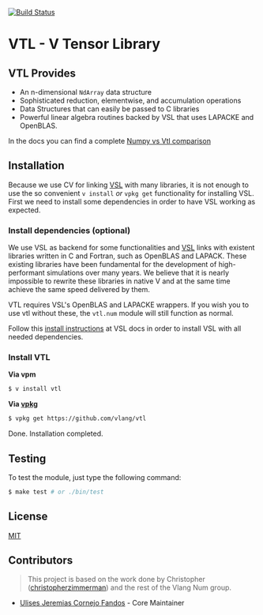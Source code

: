 [![Build Status](https://github.com/vlang/vtl/workflows/CI/badge.svg)](https://github.com/vlang/vtl/commits/master)

# VTL - V Tensor Library

## VTL Provides

- An n-dimensional `NdArray` data structure
- Sophisticated reduction, elementwise, and accumulation operations
- Data Structures that can easily be passed to C libraries
- Powerful linear algebra routines backed by VSL that uses LAPACKE and OpenBLAS.

In the docs you can find a complete [Numpy vs Vtl comparison](./docs/NUMPY_COMPARISON.md) 

## Installation

Because we use CV for linking [VSL](https://github.com/vlang/vsl) with many libraries, it is not enough to use the so convenient `v install` _or_ `vpkg get` functionality for installing VSL. First we need to install some dependencies in order to have VSL working as expected.

### Install dependencies (optional)

We use VSL as backend for some functionalities and [VSL](https://github.com/vlang/vsl) links with existent libraries written in C and Fortran, such as OpenBLAS and LAPACK. These existing libraries have been fundamental for the development of high-performant simulations over many years. We believe that it is nearly impossible to rewrite these libraries in native V and at the same time achieve the same speed delivered by them.

VTL requires VSL's OpenBLAS and LAPACKE wrappers. If you wish you to use vtl without these, the `vtl.num` module will still function as normal.

Follow this [install instructions](https://github.com/vlang/vsl#install-vsl-locally) at VSL docs in order to install VSL with all needed dependencies.

### Install VTL

**Via vpm**

```sh
$ v install vtl
```

**Via [vpkg](https://github.com/v-pkg/vpkg)**

```sh
$ vpkg get https://github.com/vlang/vtl
```

Done. Installation completed.

## Testing

To test the module, just type the following command:

```sh
$ make test # or ./bin/test
```

## License

[MIT](LICENSE)

## Contributors

> This project is based on the work done by Christopher ([christopherzimmerman](https://github.com/christopherzimmerman)) and the rest of the Vlang Num group.

- [Ulises Jeremias Cornejo Fandos](https://github.com/ulises-jeremias) - Core Maintainer
